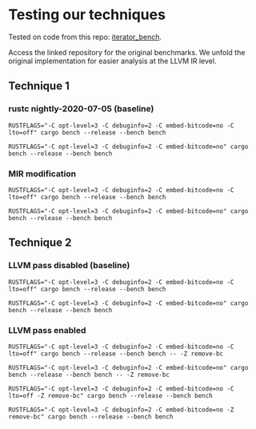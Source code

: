 # Testing our techniques

Tested on code from this repo: [iterator_bench](https://github.com/alevy/iterator_bench).

Access the linked repository for the original benchmarks. We unfold the original
implementation for easier analysis at the LLVM IR level. 

## Technique 1

### rustc nightly-2020-07-05 (baseline)

`RUSTFLAGS="-C opt-level=3 -C debuginfo=2 -C embed-bitcode=no -C lto=off" cargo bench --release --bench bench`

`RUSTFLAGS="-C opt-level=3 -C debuginfo=2 -C embed-bitcode=no" cargo bench --release --bench bench`

### MIR modification

`RUSTFLAGS="-C opt-level=3 -C debuginfo=2 -C embed-bitcode=no -C lto=off" cargo bench --release --bench bench`

`RUSTFLAGS="-C opt-level=3 -C debuginfo=2 -C embed-bitcode=no" cargo bench --release --bench bench`

## Technique 2

### LLVM pass disabled (baseline)

`RUSTFLAGS="-C opt-level=3 -C debuginfo=2 -C embed-bitcode=no -C lto=off" cargo bench --release --bench bench`

`RUSTFLAGS="-C opt-level=3 -C debuginfo=2 -C embed-bitcode=no" cargo bench --release --bench bench`

### LLVM pass enabled

`RUSTFLAGS="-C opt-level=3 -C debuginfo=2 -C embed-bitcode=no -C lto=off" cargo bench --release --bench bench -- -Z remove-bc`

`RUSTFLAGS="-C opt-level=3 -C debuginfo=2 -C embed-bitcode=no" cargo bench --release --bench bench -- -Z remove-bc`

`RUSTFLAGS="-C opt-level=3 -C debuginfo=2 -C embed-bitcode=no -C lto=off -Z remove-bc" cargo bench --release --bench bench`

`RUSTFLAGS="-C opt-level=3 -C debuginfo=2 -C embed-bitcode=no -Z remove-bc" cargo bench --release --bench bench`

